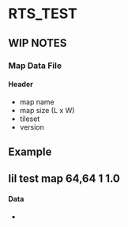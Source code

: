 # RTS_TEST

## WIP NOTES

### Map Data File

#### Header
- map name
- map size (L x W)
- tileset
- version

Example
---
lil test map
64,64
1
1.0
---

#### Data
- 

